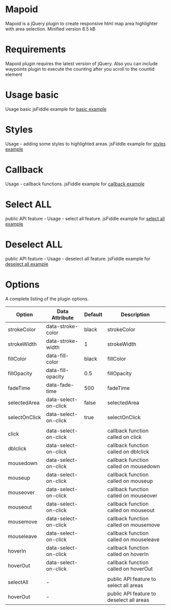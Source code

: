 # Mapoid
Mapoid is a jQuery plugin to create responsive html map area highlighter with area selection. Minified version 8.5 kB
# Requirements
Mapoid plugin requires the latest version of jQuery. Also you can include waypoints plugin to execute the counting after you scroll to the countid element
# Usage basic
Usage basic jsFiddle example for [basic example](https://jsfiddle.net/miso25/s5qf1tLh/13/) 
# Styles
Usage - adding some styles to highlighted areas. jsFiddle example for [styles example](https://jsfiddle.net/miso25/fop56gmq/1/) 
# Callback
Usage - callback functions. jsFiddle example for [callback example](https://jsfiddle.net/miso25/8tkqfv0m/14/) 
# Select ALL
public API feature - Usage - select all feature. jsFiddle example for [select all example](https://jsfiddle.net/miso25/vhdt3q6b/4/) 
# Deselect ALL
public API feature - Usage - deselect all feature. jsFiddle example for [deselect all example](https://jsfiddle.net/miso25/ba073sou/) 

# Options
A complete listing of the plugin options.

Option | Data Attribute | Default | Description
----|------|----|----
strokeColor | data-stroke-color  |  black | strokeColor
strokeWidth | data-stroke-width  | 1  | strokeWidth
fillColor | data-fill-color  |  black | fillColor
fillOpacity | data-fill-opacity  | 0.5 | fillOpacity
fadeTime | data-fade-time  |  500 | fadeTime
selectedArea | data-select-on-click  | false  | selectedArea
selectOnClick | data-select-on-click  |  true | selectOnClick
 |  |   | 
click | data-select-on-click  |   | callback function called on click
dblclick | data-select-on-click  |   | callback function called on dblclick
mousedown | data-select-on-click  |   | callback function called on mousedown
mouseup | data-select-on-click  |   | callback function called on mouseup
mouseover | data-select-on-click  |   | callback function called on mouseover
mouseout | data-select-on-click  |   | callback function called on mouseout
mousemove | data-select-on-click  |   | callback function called on mousemove
mouseleave | data-select-on-click  |   | callback function called on mouseleave
hoverIn | data-select-on-click  |   | callback function called on hoverIn
hoverOut | data-select-on-click  |   | callback function called on hoverOut
 |  |   | 
selectAll | -  |   | public API feature to select all areas
hoverOut | -  |   | public API feature to deselect all areas


